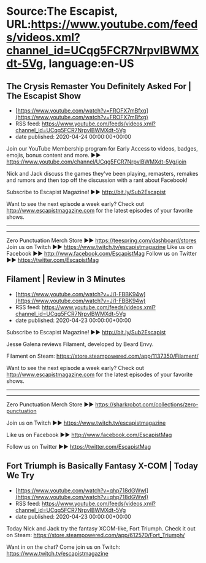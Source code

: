 # Source:The Escapist, URL:https://www.youtube.com/feeds/videos.xml?channel_id=UCqg5FCR7NrpvlBWMXdt-5Vg, language:en-US

## The Crysis Remaster You Definitely Asked For | The Escapist Show
 - [https://www.youtube.com/watch?v=FROFX7mBfxg](https://www.youtube.com/watch?v=FROFX7mBfxg)
 - RSS feed: https://www.youtube.com/feeds/videos.xml?channel_id=UCqg5FCR7NrpvlBWMXdt-5Vg
 - date published: 2020-04-24 00:00:00+00:00

Join our YouTube Membership program for Early Access to videos, badges, emojis, bonus content and more. ►► https://www.youtube.com/channel/UCqg5FCR7NrpvlBWMXdt-5Vg/join

Nick and Jack discuss the games they've been playing, remasters, remakes and rumors and then top off the discussion with a rant about Facebook!

Subscribe to Escapist Magazine! ►► http://bit.ly/Sub2Escapist

Want to see the next episode a week early? Check out http://www.escapistmagazine.com for the latest episodes of your favorite shows.

---



---


Zero Punctuation Merch Store ►► https://teespring.com/dashboard/stores
Join us on Twitch ►► https://www.twitch.tv/escapistmagazine 
Like us on Facebook ►► http://www.facebook.com/EscapistMag
Follow us on Twitter ►► https://twitter.com/EscapistMag

## Filament | Review in 3 Minutes
 - [https://www.youtube.com/watch?v=Ji1-FBBK94w](https://www.youtube.com/watch?v=Ji1-FBBK94w)
 - RSS feed: https://www.youtube.com/feeds/videos.xml?channel_id=UCqg5FCR7NrpvlBWMXdt-5Vg
 - date published: 2020-04-23 00:00:00+00:00

Subscribe to Escapist Magazine! ►► http://bit.ly/Sub2Escapist

Jesse Galena reviews Filament, developed by Beard Envy.

Filament on Steam: https://store.steampowered.com/app/1137350/Filament/

Want to see the next episode a week early? Check out http://www.escapistmagazine.com for the latest episodes of your favorite shows.

---



---


Zero Punctuation Merch Store ►► https://sharkrobot.com/collections/zero-punctuation 

Join us on Twitch ►► https://www.twitch.tv/escapistmagazine 

Like us on Facebook ►► http://www.facebook.com/EscapistMag

Follow us on Twitter ►► https://twitter.com/EscapistMag

## Fort Triumph is Basically Fantasy X-COM | Today We Try
 - [https://www.youtube.com/watch?v=qhp718dGWwI](https://www.youtube.com/watch?v=qhp718dGWwI)
 - RSS feed: https://www.youtube.com/feeds/videos.xml?channel_id=UCqg5FCR7NrpvlBWMXdt-5Vg
 - date published: 2020-04-23 00:00:00+00:00

Today Nick and Jack try the fantasy XCOM-like, Fort Triumph. Check it out on Steam: https://store.steampowered.com/app/612570/Fort_Triumph/

Want in on the chat? Come join us on Twitch: https://www.twitch.tv/escapistmagazine

